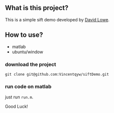 ## What is this project?
This is a simple sift demo developed by [David Lowe](http://www.cs.ubc.ca/~lowe/home.html).

## How to use?

- matlab 
- ubuntu/window

### download the project
```git
git clone git@github.com:Vincentqyw/siftDemo.git
```
### run code on matlab
just run `run.m`.

Good Luck!
